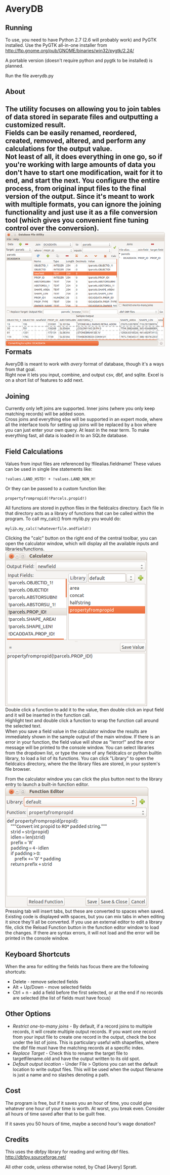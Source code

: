 AveryDB
======= 
Running
-------
To use, you need to have Python 2.7 (2.6 will probably work) and PyGTK installed.
Use the PyGTK all-in-one installer from http://ftp.gnome.org/pub/GNOME/binaries/win32/pygtk/2.24/

A portable version (doesn't require python and pygtk to be installed) is planned.

Run the file averydb.py

About
-----
The utility focuses on allowing you to join tables of data stored in separate files and outputting a customized result.  
Fields can be easily renamed, reordered, created, removed, altered, and perform any calculations for the output value.  
Not least of all, it does everything in one go, so if you're working with large amounts of data you don't have to start
one modification, wait for it to end, and start the next. You configure the entire process, from original input files to
the final version of the output.
Since it's meant to work with multiple formats, you can ignore the joining functionality and just use it as a file 
conversion tool (which gives you convenient fine tuning control over the conversion).
![Alt text](/screenshots/main_window.png "Main Window")
Formats
-------
AveryDB is meant to work with _avery_ format of database, though it's a ways from that goal.  
Right now it lets you input, combine, and output csv, dbf, and sqlite. Excel is on a short list of features to add next.

Joining
-------
Currently only left joins are supported. Inner joins (where you only keep matching records) will be added soon.  
Cross joins and everything else will be supported in an expert mode, where all the interface tools for setting
up joins will be replaced by a box where you can just enter your own query. At least in the near term. To make
everything fast, all data is loaded in to an SQLite database. 

Field Calculations
------------------
Values from input files are referenced by !filealias.fieldname!
These values can be used in single line statements like:

    !values.LAND_HSTD! + !values.LAND_NON_H!
    
Or they can be passed to a custom function like:

    propertyfrompropid(!Parcels.propid!)
    
All functions are stored in python files in the fieldcalcs directory. Each file in that directory acts as a
library of functions that can be called within the program. To call my_calc() from mylib.py you would do:

    mylib.my_calc(!whateverfile.andfield!)
    
Clicking the "calc" button on the right end of the central toolbar, you can open the calculator window, which
will display all the available inputs and libraries/functions.  
![Alt text](/screenshots/calculator.png "Calculator")  
Double click a function to add it to the value, then double click an input field and it will be inserted in
the function call.  
Highlight text and double click a function to wrap the function call around the selected text.  
When you save a field value in the calculator window the results are immediately shown in the sample output
of the main window. If there is an error in your function, the field value will show as "!error!" and the error
message will be printed to the console window.
You can select libraries from the dropdown list, or type the name of any fieldcalcs or python builtin library,
to load a list of its functions.
You can click "Library" to open the fieldcalcs directory, where the the library files are stored, in your system's
file browser.

From the calculator window you can click the plus button next to the library entry to launch a built-in function
editor.  
![Alt text](/screenshots/function_editor.png "Function Editor")  
Pressing tab will insert tabs, but these are converted to spaces when saved. Existing code is displayed with spaces,
but you can mix tabs in when editing it since they'll all be converted.
If you use an external editor to edit a library file, click the Reload Function button in the function editor window to
load the changes. If there are syntax errors, it will not load and the error will be printed in the console window.

Keyboard Shortcuts
------------------
When the area for editing the fields has focus there are the following shortcuts:
* Delete - remove selected fields
* Alt + Up/Down - move selected fields
* Ctrl + n - add a field before the first selected, or at the end if no records are selected (the list of fields
must have focus)

Other Options
-------------
* *Restrict one-to-many joins* - By default, if a record joins to multiple records, it will create multiple output
records. If you want one record from your input file to create one record in the output, check the box under the
list of joins. This is particulary useful with shapefiles, where the dbf file must have the matching records at a
specific index.
* *Replace Target* - Check this to rename the target file to targetfilename.old and have the output written to its old spot.
* *Default output location* - Under File > Options you can set the default location to write output files. This will be
used when the output filename is just a name and no slashes denoting a path.

Cost
----
The program is free, but if it saves you an hour of time, you could give whatever one hour of your time is worth.
At worst, you break even. Consider all hours of time saved after that to be guilt free.  

If it saves you 50 hours of time, maybe a second hour's wage donation?

Credits
-------
This uses the dbfpy library for reading and writing dbf files.
http://dbfpy.sourceforge.net/

All other code, unless otherwise noted, by Chad [Avery] Spratt.
